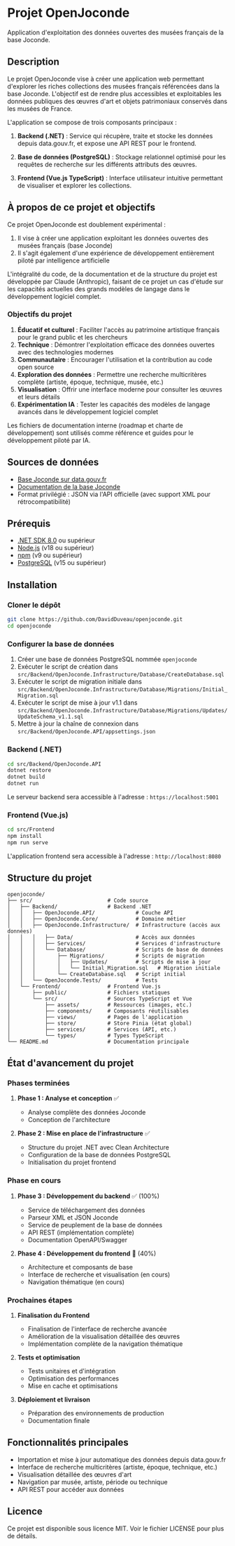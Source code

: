 # Projet OpenJoconde

Application d'exploitation des données ouvertes des musées français de la base Joconde.

## Description

Le projet OpenJoconde vise à créer une application web permettant d'explorer les riches collections des musées français référencées dans la base Joconde. L'objectif est de rendre plus accessibles et exploitables les données publiques des œuvres d'art et objets patrimoniaux conservés dans les musées de France.

L'application se compose de trois composants principaux :

1. **Backend (.NET)** : Service qui récupère, traite et stocke les données depuis data.gouv.fr, et expose une API REST pour le frontend.

2. **Base de données (PostgreSQL)** : Stockage relationnel optimisé pour les requêtes de recherche sur les différents attributs des œuvres.

3. **Frontend (Vue.js TypeScript)** : Interface utilisateur intuitive permettant de visualiser et explorer les collections.

## À propos de ce projet et objectifs

Ce projet OpenJoconde est doublement expérimental :
1. Il vise à créer une application exploitant les données ouvertes des musées français (base Joconde)
2. Il s'agit également d'une expérience de développement entièrement piloté par intelligence artificielle

L'intégralité du code, de la documentation et de la structure du projet est développée par Claude (Anthropic), faisant de ce projet un cas d'étude sur les capacités actuelles des grands modèles de langage dans le développement logiciel complet.

### Objectifs du projet
1. **Éducatif et culturel** : Faciliter l'accès au patrimoine artistique français pour le grand public et les chercheurs
2. **Technique** : Démontrer l'exploitation efficace des données ouvertes avec des technologies modernes
3. **Communautaire** : Encourager l'utilisation et la contribution au code open source
4. **Exploration des données** : Permettre une recherche multicritères complète (artiste, époque, technique, musée, etc.)
5. **Visualisation** : Offrir une interface moderne pour consulter les œuvres et leurs détails
6. **Expérimentation IA** : Tester les capacités des modèles de langage avancés dans le développement logiciel complet

Les fichiers de documentation interne (roadmap et charte de développement) sont utilisés comme référence et guides pour le développement piloté par IA.

## Sources de données

- [Base Joconde sur data.gouv.fr](https://www.data.gouv.fr/fr/datasets/joconde-catalogue-collectif-des-collections-des-musees-de-france/)
- [Documentation de la base Joconde](https://www.culture.gouv.fr/Espace-documentation/Bases-de-donnees/Fiches-bases-de-donnees/Joconde-catalogue-collectif-des-collections-des-musees-de-France)
- Format privilégié : JSON via l'API officielle (avec support XML pour rétrocompatibilité)

## Prérequis

- [.NET SDK 8.0](https://dotnet.microsoft.com/download/dotnet/8.0) ou supérieur
- [Node.js](https://nodejs.org/) (v18 ou supérieur)
- [npm](https://www.npmjs.com/) (v9 ou supérieur)
- [PostgreSQL](https://www.postgresql.org/) (v15 ou supérieur)

## Installation

### Cloner le dépôt

```bash
git clone https://github.com/DavidDuveau/openjoconde.git
cd openjoconde
```

### Configurer la base de données

1. Créer une base de données PostgreSQL nommée `openjoconde`
2. Exécuter le script de création dans `src/Backend/OpenJoconde.Infrastructure/Database/CreateDatabase.sql`
3. Exécuter le script de migration initiale dans `src/Backend/OpenJoconde.Infrastructure/Database/Migrations/Initial_Migration.sql`
4. Exécuter le script de mise à jour v1.1 dans `src/Backend/OpenJoconde.Infrastructure/Database/Migrations/Updates/UpdateSchema_v1.1.sql`
5. Mettre à jour la chaîne de connexion dans `src/Backend/OpenJoconde.API/appsettings.json`

### Backend (.NET)

```bash
cd src/Backend/OpenJoconde.API
dotnet restore
dotnet build
dotnet run
```

Le serveur backend sera accessible à l'adresse : `https://localhost:5001`

### Frontend (Vue.js)

```bash
cd src/Frontend
npm install
npm run serve
```

L'application frontend sera accessible à l'adresse : `http://localhost:8080`

## Structure du projet

```
openjoconde/
├── src/                        # Code source
│   ├── Backend/                # Backend .NET
│   │   ├── OpenJoconde.API/             # Couche API
│   │   ├── OpenJoconde.Core/            # Domaine métier
│   │   ├── OpenJoconde.Infrastructure/  # Infrastructure (accès aux données)
│   │   │   ├── Data/                    # Accès aux données
│   │   │   ├── Services/                # Services d'infrastructure
│   │   │   └── Database/                # Scripts de base de données
│   │   │       ├── Migrations/          # Scripts de migration
│   │   │       │   ├── Updates/         # Scripts de mise à jour
│   │   │       │   └── Initial_Migration.sql   # Migration initiale
│   │   │       └── CreateDatabase.sql   # Script initial
│   │   └── OpenJoconde.Tests/           # Tests
│   └── Frontend/               # Frontend Vue.js
│       ├── public/             # Fichiers statiques
│       └── src/                # Sources TypeScript et Vue
│           ├── assets/         # Ressources (images, etc.)
│           ├── components/     # Composants réutilisables
│           ├── views/          # Pages de l'application
│           ├── store/          # Store Pinia (état global)
│           ├── services/       # Services (API, etc.)
│           └── types/          # Types TypeScript
└── README.md                   # Documentation principale
```

## État d'avancement du projet

### Phases terminées

1. **Phase 1 : Analyse et conception** ✅
   - Analyse complète des données Joconde
   - Conception de l'architecture

2. **Phase 2 : Mise en place de l'infrastructure** ✅
   - Structure du projet .NET avec Clean Architecture
   - Configuration de la base de données PostgreSQL
   - Initialisation du projet frontend

### Phase en cours

1. **Phase 3 : Développement du backend** ✅ (100%)
   - Service de téléchargement des données
   - Parseur XML et JSON Joconde
   - Service de peuplement de la base de données
   - API REST (implémentation complète)
   - Documentation OpenAPI/Swagger

2. **Phase 4 : Développement du frontend** 🔄 (40%)
   - Architecture et composants de base
   - Interface de recherche et visualisation (en cours)
   - Navigation thématique (en cours)

### Prochaines étapes

1. **Finalisation du Frontend**
   - Finalisation de l'interface de recherche avancée
   - Amélioration de la visualisation détaillée des œuvres
   - Implémentation complète de la navigation thématique

2. **Tests et optimisation**
   - Tests unitaires et d'intégration
   - Optimisation des performances
   - Mise en cache et optimisations

3. **Déploiement et livraison**
   - Préparation des environnements de production
   - Documentation finale

## Fonctionnalités principales

- Importation et mise à jour automatique des données depuis data.gouv.fr
- Interface de recherche multicritères (artiste, époque, technique, etc.)
- Visualisation détaillée des œuvres d'art
- Navigation par musée, artiste, période ou technique
- API REST pour accéder aux données

## Licence

Ce projet est disponible sous licence MIT. Voir le fichier LICENSE pour plus de détails.